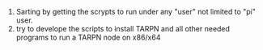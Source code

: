 1. Sarting by getting the scrypts to run under any "user" not limited to "pi" user.
2. try to develope the scripts to install TARPN and all other needed programs to run a TARPN node on x86/x64
